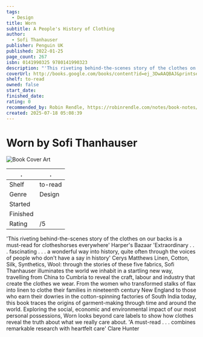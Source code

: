 ```yaml
---
tags:
  - Design
title: Worn
subtitle: A People's History of Clothing
author:
  - Sofi Thanhauser
publisher: Penguin UK
published: 2022-01-25
page_count: 267
isbn: 0141990325 9780141990323
description: "'This riveting behind-the-scenes story of the clothes on our backs is a must-read for clotheshorses everywhere' Harper's Bazaar 'Extraordinary . . . fascinating . . . a wonderful way into history, quite often through the voices of people who don't have a say in history' Cerys Matthews Linen, Cotton, Silk, Synthetics, Wool: through the stories of these five fabrics, Sofi Thanhauser illuminates the world we inhabit in a startling new way, travelling from China to Cumbria to reveal the craft, labour and industry that create the clothes we wear. From the women who transformed stalks of flax into linen to clothe their families in nineteenth century New England to those who earn their dowries in the cotton-spinning factories of South India today, this book traces the origins of garment-making through time and around the world. Exploring the social, economic and environmental impact of our most personal possessions, Worn looks beyond care labels to show how clothes reveal the truth about what we really care about. 'A must-read . . . combines remarkable research with heartfelt care' Clare Hunter"
coverUrl: http://books.google.com/books/content?id=ej_3DwAAQBAJ&printsec=frontcover&img=1&zoom=1&source=gbs_api
shelf: to-read
owned: false
start_date: 
finished_date: 
rating: 0
recommended_by: Robin Rendle, https://robinrendle.com/notes/book-notes/
created: 2025-07-18 05:08:39
---
```


# Worn by Sofi Thanhauser

![Book Cover Art](http://books.google.com/books/content?id=ej_3DwAAQBAJ&printsec=frontcover&img=1&zoom=1&source=gbs_api)



| . | . |
|---|---|
| Shelf | to-read |
| Genre | Design |
| Started |  |
| Finished |  |
| Rating | /5 |

'This riveting behind-the-scenes story of the clothes on our backs is a must-read for clotheshorses everywhere' Harper's Bazaar 'Extraordinary . . . fascinating . . . a wonderful way into history, quite often through the voices of people who don't have a say in history' Cerys Matthews Linen, Cotton, Silk, Synthetics, Wool: through the stories of these five fabrics, Sofi Thanhauser illuminates the world we inhabit in a startling new way, travelling from China to Cumbria to reveal the craft, labour and industry that create the clothes we wear. From the women who transformed stalks of flax into linen to clothe their families in nineteenth century New England to those who earn their dowries in the cotton-spinning factories of South India today, this book traces the origins of garment-making through time and around the world. Exploring the social, economic and environmental impact of our most personal possessions, Worn looks beyond care labels to show how clothes reveal the truth about what we really care about. 'A must-read . . . combines remarkable research with heartfelt care' Clare Hunter